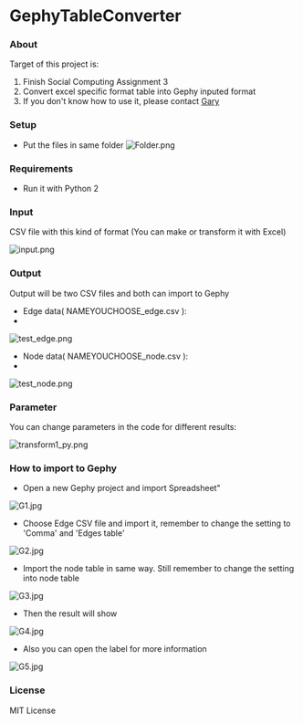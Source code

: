 # GephyTableConverter

### About
Target of this project is: 

1. Finish Social Computing Assignment 3
2. Convert excel specific format table into Gephy inputed format
3. If you don't know how to use it, please contact [Gary](mailto:garynil1635@gmail.com)

### Setup

* Put the files in same folder
![Folder.png](images/Folder.png)

### Requirements
* Run it with Python 2

### Input
CSV file with this kind of format (You can make or transform it with Excel)

![input.png](images/input.png)

### Output

Output will be two CSV files and both can import to Gephy

* Edge data( NAMEYOUCHOOSE_edge.csv ):
* 
![test_edge.png](images/test_edge.png)


* Node data( NAMEYOUCHOOSE_node.csv ):
* 
![test_node.png](images/test_node.png)

### Parameter

You can change parameters in the code for different results:

![transform1_py.png](images/transform1_py.png)


### How to import to Gephy

* Open a new Gephy project and import Spreadsheet"

![G1.jpg](images/G1.png)

* Choose Edge CSV file and import it, remember to change the setting to 'Comma' and 'Edges table'

![G2.jpg](images/G2.png)

* Import the node table in same way. Still remember to change the setting into node table

![G3.jpg](images/G3.png)

* Then the result will show

![G4.jpg](images/G4.png)

* Also you can open the label for more information

![G5.jpg](images/G5.png)

### License

MIT License